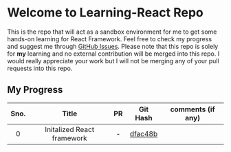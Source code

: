 # Welcome to Learning-React Repo

This is the repo that will act as a sandbox environment for me to get some hands-on learning for React Framework. Feel free to check my progress and suggest me through [GitHub Issues](../../issues). Please note that this repo is solely for **my** learning and no external contribution will be merged into this repo. I would really appreciate your work but I will not be merging any of your pull requests into this repo.

## My Progress

<div align="center">

| Sno. | Title | PR | Git Hash | comments (if any) |
| :---: | :---: | :---: | :---: | :---: |
| 0 | Initalized React framework | - | [dfac48b](../dfac48b) |  |

</div>
